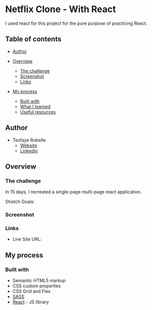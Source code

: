 # Netflix Clone - With React

I used react for this project for the pure purpose of practicing React.


## Table of contents

- [Author](#author)

- [Overview](#overview)
  - [The challenge](#the-challenge)
  - [Screenshot](#screenshot)
  - [Links](#links)
  
  
- [My process](#my-process)

  - [Built with](#built-with)
  - [What I learned](#what-i-learned)
  - [Useful resources](#useful-resources)

## Author

- Tesfaye Robelle
  - [Website](https://github.com/tdebella)
  - [Linkedin](https://www.linkedin.com/in/tesfaye-robelle-4a2b7921a/)

## Overview

### The challenge

In 15 days, I recreated a single-page multi-page react application. 

Stretch Goals:


### Screenshot


### Links

- Live Site URL: 

## My process

### Built with

- Semantic HTML5 markup
- CSS custom properties
- CSS Grid and Flex
- [SASS](https://sass-lang.com/)
- [React](https://reactjs.org/) - JS library


